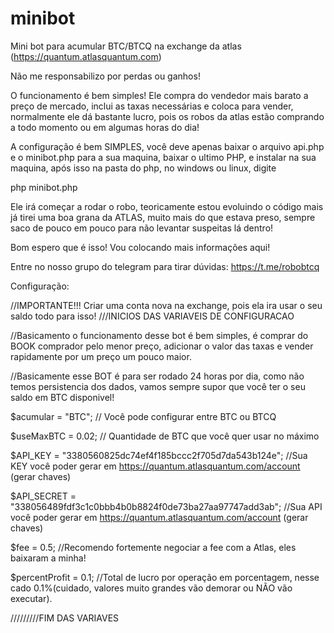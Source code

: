 # minibot
Mini bot para acumular BTC/BTCQ na exchange da atlas (https://quantum.atlasquantum.com)

Não me responsabilizo por perdas ou ganhos!

O funcionamento é bem simples! Ele compra do vendedor mais barato a preço de mercado, inclui as taxas necessárias e coloca para vender, normalmente ele dá bastante lucro, pois os robos da atlas estão comprando a todo momento ou em algumas horas do dia!

A configuração é bem SIMPLES, você deve apenas baixar o arquivo api.php e o minibot.php para a sua maquina, baixar o ultimo PHP, e instalar na sua maquina, após isso na pasta do php, no windows ou linux, digite

php minibot.php

Ele irá começar a rodar o robo, teoricamente estou evoluindo o código mais já tirei uma boa grana da ATLAS, muito mais do que estava preso, sempre saco de pouco em pouco para não levantar suspeitas lá dentro!

Bom espero que é isso! Vou colocando mais informações aqui!

Entre no nosso grupo do telegram para tirar dúvidas: https://t.me/robobtcq

Configuração:

//IMPORTANTE!!! Criar uma conta nova na exchange, pois ela ira usar o seu saldo todo para isso!
///INICIOS DAS VARIAVEIS DE CONFIGURACAO

//Basicamento o funcionamento desse bot é bem simples, é comprar do BOOK comprador pelo menor preço, adicionar o valor das taxas e vender rapidamente por um preço um pouco maior.

//Basicamente esse BOT é para ser rodado 24 horas por dia, como não temos persistencia dos dados, vamos sempre supor que você ter o seu saldo em BTC disponivel!

$acumular = "BTC"; // Você pode configurar entre BTC ou BTCQ

$useMaxBTC = 0.02; // Quantidade de BTC que você quer usar no máximo

$API_KEY      = "3380560825dc74ef4f185bccc2f705d7da543b124e"; //Sua KEY você poder gerar em https://quantum.atlasquantum.com/account (gerar chaves)

$API_SECRET   = "338056489fdf3c1c0bbb4b0b8824f0de73ba27aa97747add3ab"; //Sua API você poder gerar em https://quantum.atlasquantum.com/account (gerar chaves)

$fee = 0.5; //Recomendo fortemente negociar a fee com a Atlas, eles baixaram a minha!

$percentProfit = 0.1; //Total de lucro por operação em porcentagem, nesse cado 0.1%(cuidado, valores muito grandes vão demorar ou NÃO vão executar).


/////////FIM DAS VARIAVES
